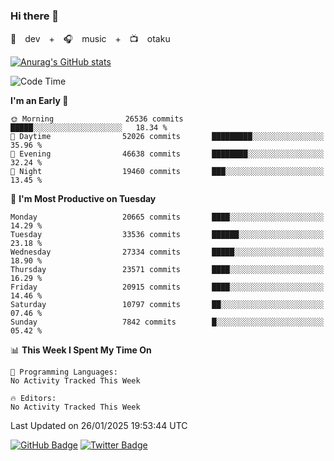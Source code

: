 ### Hi there 👋

🚀　dev　+　🎧　music　+　📺　otaku


[![Anurag's GitHub stats](https://github-readme-stats.vercel.app/api?username=koheitasaka&count_private=true&show_icons=true&theme=monokai)](https://github.com/koheitasaka/github-readme-stats)

<!--START_SECTION:waka-->
![Code Time](http://img.shields.io/badge/Code%20Time-1%2C161%20hrs%2023%20mins-blue)

**I'm an Early 🐤** 

```text
🌞 Morning                26536 commits       █████░░░░░░░░░░░░░░░░░░░░   18.34 % 
🌆 Daytime                52026 commits       █████████░░░░░░░░░░░░░░░░   35.96 % 
🌃 Evening                46638 commits       ████████░░░░░░░░░░░░░░░░░   32.24 % 
🌙 Night                  19460 commits       ███░░░░░░░░░░░░░░░░░░░░░░   13.45 % 
```
📅 **I'm Most Productive on Tuesday** 

```text
Monday                   20665 commits       ████░░░░░░░░░░░░░░░░░░░░░   14.29 % 
Tuesday                  33536 commits       ██████░░░░░░░░░░░░░░░░░░░   23.18 % 
Wednesday                27334 commits       █████░░░░░░░░░░░░░░░░░░░░   18.90 % 
Thursday                 23571 commits       ████░░░░░░░░░░░░░░░░░░░░░   16.29 % 
Friday                   20915 commits       ████░░░░░░░░░░░░░░░░░░░░░   14.46 % 
Saturday                 10797 commits       ██░░░░░░░░░░░░░░░░░░░░░░░   07.46 % 
Sunday                   7842 commits        █░░░░░░░░░░░░░░░░░░░░░░░░   05.42 % 
```


📊 **This Week I Spent My Time On** 

```text
💬 Programming Languages: 
No Activity Tracked This Week

🔥 Editors: 
No Activity Tracked This Week
```


 Last Updated on 26/01/2025 19:53:44 UTC
<!--END_SECTION:waka-->

[![GitHub Badge](https://img.shields.io/badge/GitHub-100000?style=for-the-badge&logo=github&logoColor=white)](https://github.com/koheitasaka)
[![Twitter Badge](https://img.shields.io/badge/Twitter-1DA1F2?style=for-the-badge&logo=twitter&logoColor=white)](https://twitter.com/sleep_asleep_)
